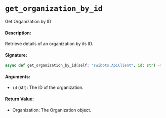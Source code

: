 # `get_organization_by_id`
Get Organization by ID

#### Description:
Retrieve details of an organization by its ID.

#### Signature:
```python
async def get_organization_by_id(self: "swibots.ApiClient", id: str) -> Organization:
```

#### Arguments:
- `id` (str): The ID of the organization.

#### Return Value:
- Organization: The Organization object.
